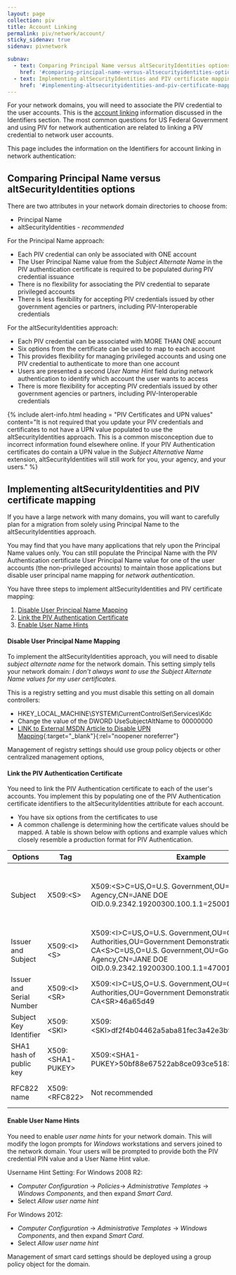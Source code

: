 ```yaml
---
layout: page
collection: piv
title: Account Linking
permalink: piv/network/account/
sticky_sidenav: true
sidenav: pivnetwork

subnav:
  - text: Comparing Principal Name versus altSecurityIdentities options for the network
    href: '#comparing-principal-name-versus-altsecurityidentities-options'
  - text: Implementing altSecurityIdentities and PIV certificate mapping
    href: '#implementing-altsecurityidentities-and-piv-certificate-mapping'
---
```


For your network domains, you will need to associate the PIV credential to the user accounts.  This is the [account linking](../../identifiers) information discussed in the Identifiers section. The most common questions for US Federal Government and using PIV for network authentication are related to linking a PIV credential to network user accounts.  

This page includes the information on the Identifiers for account linking in network authentication:

## Comparing Principal Name versus altSecurityIdentities options
There are two attributes in your network domain directories to choose from:

- Principal Name
- altSecurityIdentities - _recommended_

For the Principal Name approach:

- Each PIV credential can only be associated with ONE account
- The User Principal Name value from the _Subject Alternate Name_ in the PIV authentication certificate is required to be populated during PIV credential issuance
- There is no flexibility for associating the PIV credential to separate privileged accounts
- There is less flexibility for accepting PIV credentials issued by other government agencies or partners, including PIV-Interoperable credentials

For the altSecurityIdentities approach:

- Each PIV credential can be associated with MORE THAN ONE account
- Six options from the certificate can be used to map to each account
- This provides flexibility for managing privileged accounts and using one PIV credential to authenticate to more than one account
- Users are presented a second _User Name Hint_ field during network authentication to identify which account the user wants to access
- There is more flexibility for accepting PIV credentials issued by other government agencies or partners, including PIV-Interoperable credentials


{% include alert-info.html heading = "PIV Certificates and UPN values" content="It is not required that you update your PIV credentials and certificates to not have a UPN value populated to use the altSecurityIdentities approach. This is a common misconception due to incorrect information found elsewhere online. If your PIV Authentication certificates do contain a UPN value in the <i>Subject Alternative Name</i> extension, altSecurityIdentities will still work for you, your agency, and your users." %}


## Implementing altSecurityIdentities and PIV certificate mapping

If you have a large network with many domains, you will want to carefully plan for a migration from solely using Principal Name to the altSecurityIdentities approach.  

You may find that you have many applications that rely upon the Principal Name values only.  You can still populate the Principal Name with the PIV Authentication certificate User Principal Name value for one of the user accounts (the non-privileged accounts) to maintain those applications but disable user principal name mapping for _network authentication_.

You have three steps to implement altSecurityIdentities and PIV certificate mapping:
  1. [Disable User Principal Name Mapping](#disable-user-principal-name-mapping)
  2. [Link the PIV Authentication Certificate](#link-the-piv-authentication-certificate)
  3. [Enable User Name Hints](#enable-user-name-hints)

#### Disable User Principal Name Mapping
To implement the altSecurityIdentities approach, you will need to disable _subject alternate name_ for the network domain.  This setting simply tells your network domain: _I don't always want to use the Subject Alternate Name values for my user certificates._

This is a registry setting and you must disable this setting on all domain controllers:

- HKEY_LOCAL_MACHINE\SYSTEM\CurrentControlSet\Services\Kdc
- Change the value of the DWORD UseSubjectAltName to 00000000
- [LINK to External MSDN Article to Disable UPN Mapping](https://technet.microsoft.com/en-us/library/ff520074(WS.10).aspx){:target="_blank"}{:rel="noopener noreferrer"}

Management of registry settings should use group policy objects or other centralized management options,

#### Link the PIV Authentication Certificate
You need to link the PIV Authentication certificate to each of the user's accounts.  You implement this by populating one of the PIV Authentication certificate identifiers to the altSecurityIdentities attribute for each account.

- You have six options from the certificates to use
- A common challenge is determining how the certificate values should be mapped.  A table is shown below with options and example values which closely resemble a production format for PIV Authentication.


| Options       | Tag     | Example | Considerations |
| ------------- |-------------| -----|-----|
| Subject     | X509:\<S> | X509:\<S>C=US,O=U.S. Government,OU=Government Agency,CN=JANE DOE OID.0.9.2342.19200300.100.1.1=25001003151020 |  For certificates which assert the UID identifier (0.9.2342.19200300.100.1.1) or other object identifier in the common name, the identifier is prepended with the _OID_ qualifier. |
| Issuer and Subject     | X509:\<I>\<S>  | X509:\<I>C=US,O=U.S. Government,OU=Certification Authorities,OU=Government Demonstration CA\<S>C=US,O=U.S. Government,OU=Government Agency,CN=JANE DOE OID.0.9.2342.19200300.100.1.1=47001003151020 | Note the spaces carefully when testing and machine readable formats of the certificate extensions versus the human readable formats |
| Issuer and Serial Number | X509:\<I>\<SR> | X509:\<I>C=US,O=U.S. Government,OU=Certification Authorities,OU=Government Demonstration CA\<SR>46a65d49 | Serial number is reversed byte order from human readable version, starting at most significant byte |
| Subject Key Identifier     | X509:\<SKI> |   X509:\<SKI>df2f4b04462a5aba81fec3a42e3b94beb8f2e087 |  Not generally recommended; may be difficult to manage |
| SHA1 hash of public key| X509:\<SHA1-PUKEY> |  X509:\<SHA1-PUKEY>50bf88e67522ab8ce093ce51830ab0bcf8ba7824 |  Not generally recommended; may be difficult to manage   |
| RFC822 name | X509:\<RFC822>      |   Not recommended |    Not recommended; not commonly populated in PIV Authentication certificates |

#### Enable User Name Hints
You need to enable _user name hints_ for your network domain.  This will modify the logon prompts for _Windows_ workstations and servers joined to the network domain.  Your users will be prompted to provide both the PIV credential PIN value and a User Name Hint value.

Username Hint Setting:
  For Windows 2008 R2:
  - _Computer Configuration_ -> _Policies_-> _Administrative Templates_ -> _Windows Components_, and then expand _Smart Card_.
  - Select _Allow user name hint_

  For Windows 2012:
  - _Computer Configuration_ -> _Administrative Templates_ -> _Windows Components_, and then expand _Smart Card_.
  - Select _Allow user name hint_

Management of smart card settings should be deployed using a group policy object for the domain.
